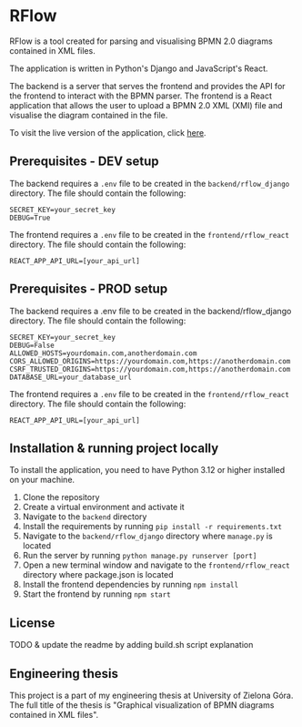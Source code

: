 # RFlow

RFlow is a tool created for parsing and visualising BPMN 2.0 diagrams contained in XML files. 

The application is written in Python's Django and JavaScript's React. 

The backend is a server that serves the frontend and provides the API for the frontend to interact with the BPMN parser. 
The frontend is a React application that allows the user to upload a BPMN 2.0 XML (XMI) file and visualise the 
diagram contained in the file.

To visit the live version of the application, click [here](https://rflow.vercel.app/).


## Prerequisites - DEV setup

The backend requires a `.env` file to be created in the `backend/rflow_django` directory. The file should contain the following:

```
SECRET_KEY=your_secret_key
DEBUG=True
```


The frontend requires a `.env` file to be created in the `frontend/rflow_react` directory. 
The file should contain the following:

```
REACT_APP_API_URL=[your_api_url]
```


## Prerequisites - PROD setup

The backend requires a .env file to be created in the backend/rflow_django directory. 
The file should contain the following:

```
SECRET_KEY=your_secret_key
DEBUG=False
ALLOWED_HOSTS=yourdomain.com,anotherdomain.com
CORS_ALLOWED_ORIGINS=https://yourdomain.com,https://anotherdomain.com
CSRF_TRUSTED_ORIGINS=https://yourdomain.com,https://anotherdomain.com
DATABASE_URL=your_database_url
```


The frontend requires a `.env` file to be created in the `frontend/rflow_react` directory. 
The file should contain the following:

```
REACT_APP_API_URL=[your_api_url]
```


## Installation & running project locally

To install the application, you need to have Python 3.12 or higher installed on your machine.

1. Clone the repository
2. Create a virtual environment and activate it
3. Navigate to the `backend` directory
4. Install the requirements by running `pip install -r requirements.txt`
5. Navigate to the `backend/rflow_django` directory where `manage.py` is located
6. Run the server by running `python manage.py runserver [port]`
7. Open a new terminal window and navigate to the `frontend/rflow_react` directory where package.json is located
8. Install the frontend dependencies by running `npm install`
9. Start the frontend by running `npm start`


## License

TODO & update the readme by adding build.sh script explanation

## Engineering thesis
This project is a part of my engineering thesis at University of Zielona Góra. 
The full title of the thesis is "Graphical visualization of BPMN diagrams contained in XML files".
